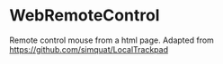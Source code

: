 # WebRemoteControl
Remote control mouse from a html page. Adapted from https://github.com/simquat/LocalTrackpad
